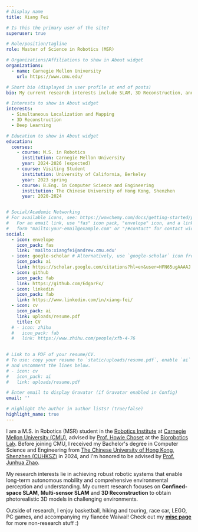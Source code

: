 ```yaml
---
# Display name
title: Xiang Fei

# Is this the primary user of the site?
superuser: true

# Role/position/tagline
role: Master of Science in Robotics (MSR)

# Organizations/Affiliations to show in About widget
organizations:
  - name: Carnegie Mellon University
    url: https://www.cmu.edu/

# Short bio (displayed in user profile at end of posts)
bio: My current research interests include SLAM, 3D Reconstruction, and Deep Learning.

# Interests to show in About widget
interests:
  - Simultaneous Localization and Mapping
  - 3D Reconstruction
  - Deep Learning

# Education to show in About widget
education:
  courses:
    - course: M.S. in Robotics
      institution: Carnegie Mellon University
      year: 2024-2026 (expected)
    - course: Visiting Student
      institution: University of California, Berkeley
      year: 2023 spring
    - course: B.Eng. in Computer Science and Engineering
      institution: The Chinese University of Hong Kong, Shenzhen
      year: 2020-2024


# Social/Academic Networking
# For available icons, see: https://wowchemy.com/docs/getting-started/page-builder/#icons
#   For an email link, use "fas" icon pack, "envelope" icon, and a link in the
#   form "mailto:your-email@example.com" or "/#contact" for contact widget.
social:
  - icon: envelope
    icon_pack: fas
    link: 'mailto:xiangfei@andrew.cmu.edu'
  - icon: google-scholar # Alternatively, use `google-scholar` icon from `ai` icon pack
    icon_pack: ai
    link: https://scholar.google.com/citations?hl=en&user=HFN65ugAAAAJ
  - icon: github
    icon_pack: fab
    link: https://github.com/EdgarFx/
  - icon: linkedin
    icon_pack: fab
    link: https://www.linkedin.com/in/xiang-fei/
  - icon: cv
    icon_pack: ai
    link: uploads/resume.pdf
    title: CV
  # - icon: zhihu
  #   icon_pack: fab
  #   link: https://www.zhihu.com/people/xfb-4-76
  

# Link to a PDF of your resume/CV.
# To use: copy your resume to `static/uploads/resume.pdf`, enable `ai` icons in `params.toml`,
# and uncomment the lines below.
# - icon: cv
#   icon_pack: ai
#   link: uploads/resume.pdf

# Enter email to display Gravatar (if Gravatar enabled in Config)
email: ''

# Highlight the author in author lists? (true/false)
highlight_name: true
---
```


I am a M.S. in Robotics (MSR) student in the [Robotics Institute](https://www.ri.cmu.edu/) at [Carnegie Mellon University (CMU)](https://www.cmu.edu/), advised by [Prof. Howie Choset](http://www.cs.cmu.edu/~choset/) at the [Biorobotics Lab](http://biorobotics.ri.cmu.edu/index.php). Before joining CMU, I received my Bachelor's degree in Computer Science and Engineering from [The Chinese University of Hong Kong, Shenzhen (CUHKSZ)](https://www.cuhk.edu.cn/en) in 2024, and I'm honored to be advised by [Prof. Junhua Zhao](https://scholar.google.com/citations?user=M2oDRWEAAAAJ&hl=en).

My research interests lie in achieving robust robotic systems that enable long-term autonomous mobility and comprehensive environmental perception and understanding. My current research focuses on **Confined-space SLAM**, **Multi-sensor SLAM** and **3D Reconstruction** to obtain photorealistic 3D models in challenging environments.

Outside of research, I enjoy basketball, hiking and touring, race car, LEGO, PC games, and accompanying my fiancée Waiwai! Check out my [**misc page**](misc/) for more non-research stuff :)